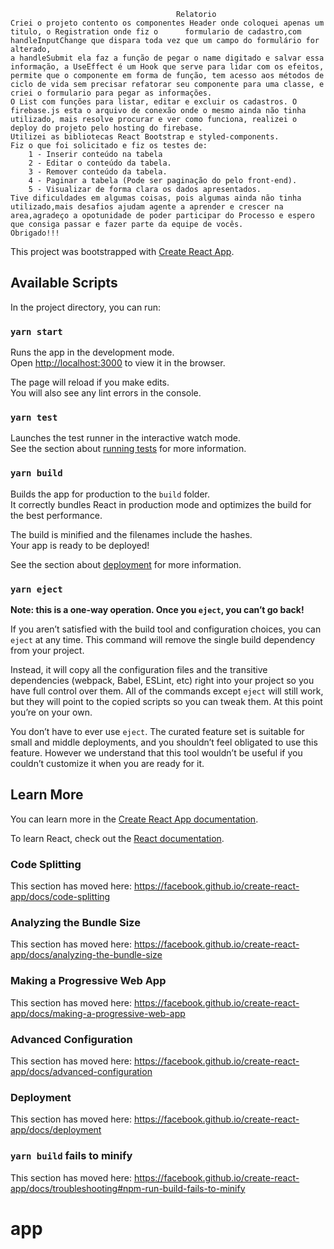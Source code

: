                                         
                                         Relatorio
    Criei o projeto contento os componentes Header onde coloquei apenas um titulo, o Registration onde fiz o      formulario de cadastro,com handleInputChange que dispara toda vez que um campo do formulário for alterado,
    a handleSubmit ela faz a função de pegar o name digitado e salvar essa informação, a UseEffect é um Hook que serve para lidar com os efeitos, permite que o componente em forma de função, tem acesso aos métodos de ciclo de vida sem precisar refatorar seu componente para uma classe, e criei o formulario para pegar as informações.
    O List com funções para listar, editar e excluir os cadastros. O firebase.js esta o arquivo de conexão onde o mesmo ainda não tinha utilizado, mais resolve procurar e ver como funciona, realizei o deploy do projeto pelo hosting do firebase.
    Utilizei as bibliotecas React Bootstrap e styled-components.
    Fiz o que foi solicitado e fiz os testes de:  
        1 - Inserir conteúdo na tabela
        2 - Editar o conteúdo da tabela.
        3 - Remover conteúdo da tabela.
        4 - Paginar a tabela (Pode ser paginação do pelo front-end).
        5 - Visualizar de forma clara os dados apresentados.
    Tive dificuldades em algumas coisas, pois algumas ainda não tinha utilizado,mais desafios ajudam agente a aprender e crescer na area,agradeço a opotunidade de poder participar do Processo e espero que consiga passar e fazer parte da equipe de vocês.
    Obrigado!!!


This project was bootstrapped with [Create React App](https://github.com/facebook/create-react-app).

## Available Scripts

In the project directory, you can run:

### `yarn start`

Runs the app in the development mode.<br />
Open [http://localhost:3000](http://localhost:3000) to view it in the browser.

The page will reload if you make edits.<br />
You will also see any lint errors in the console.

### `yarn test`

Launches the test runner in the interactive watch mode.<br />
See the section about [running tests](https://facebook.github.io/create-react-app/docs/running-tests) for more information.

### `yarn build`

Builds the app for production to the `build` folder.<br />
It correctly bundles React in production mode and optimizes the build for the best performance.

The build is minified and the filenames include the hashes.<br />
Your app is ready to be deployed!

See the section about [deployment](https://facebook.github.io/create-react-app/docs/deployment) for more information.

### `yarn eject`

**Note: this is a one-way operation. Once you `eject`, you can’t go back!**

If you aren’t satisfied with the build tool and configuration choices, you can `eject` at any time. This command will remove the single build dependency from your project.

Instead, it will copy all the configuration files and the transitive dependencies (webpack, Babel, ESLint, etc) right into your project so you have full control over them. All of the commands except `eject` will still work, but they will point to the copied scripts so you can tweak them. At this point you’re on your own.

You don’t have to ever use `eject`. The curated feature set is suitable for small and middle deployments, and you shouldn’t feel obligated to use this feature. However we understand that this tool wouldn’t be useful if you couldn’t customize it when you are ready for it.

## Learn More

You can learn more in the [Create React App documentation](https://facebook.github.io/create-react-app/docs/getting-started).

To learn React, check out the [React documentation](https://reactjs.org/).

### Code Splitting

This section has moved here: https://facebook.github.io/create-react-app/docs/code-splitting

### Analyzing the Bundle Size

This section has moved here: https://facebook.github.io/create-react-app/docs/analyzing-the-bundle-size

### Making a Progressive Web App

This section has moved here: https://facebook.github.io/create-react-app/docs/making-a-progressive-web-app

### Advanced Configuration

This section has moved here: https://facebook.github.io/create-react-app/docs/advanced-configuration

### Deployment

This section has moved here: https://facebook.github.io/create-react-app/docs/deployment

### `yarn build` fails to minify

This section has moved here: https://facebook.github.io/create-react-app/docs/troubleshooting#npm-run-build-fails-to-minify
# app
